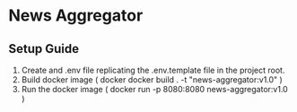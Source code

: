 # News Aggregator

## Setup Guide

  1. Create and .env file replicating the .env.template file in the project root.
  2. Build docker image (
    docker docker build . -t "news-aggregator:v1.0"
  )
  3. Run the docker image (
    docker run -p 8080:8080 news-aggregator:v1.0
  )